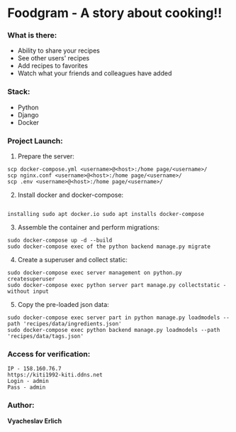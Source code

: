 # Foodgram - A story about cooking!!


### What is there:
- Ability to share your recipes
- See other users' recipes
- Add recipes to favorites
- Watch what your friends and colleagues have added

### Stack:
- Python
- Django
- Docker

### Project Launch:


1. Prepare the server:
```
scp docker-compose.yml <username>@<host>:/home page/<username>/
scp nginx.conf <username>@<host>:/home page/<username>/
scp .env <username>@<host>:/home page/<username>/

```
2. Install docker and docker-compose:
```

installing sudo apt docker.io sudo apt installs docker-compose
```
3. Assemble the container and perform migrations:
```
sudo docker-compose up -d --build
sudo docker-compose exec of the python backend manage.py migrate
```
4. Create a superuser and collect static:
```
sudo docker-compose exec server management on python.py createsuperuser
sudo docker-compose exec python server part manage.py collectstatic -without input
```
5. Copy the pre-loaded json data:
```
sudo docker-compose exec server part in python manage.py loadmodels --path 'recipes/data/ingredients.json'
sudo docker-compose exec python backend manage.py loadmodels --path 'recipes/data/tags.json'
```

### Access for verification:

```
IP - 158.160.76.7
https://kiti1992-kiti.ddns.net
Login - admin
Pass - admin
```

### Author:
**Vyacheslav Erlich**
